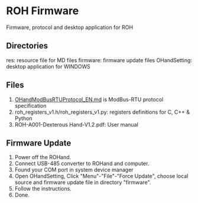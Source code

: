 # ROH Firmware

Firmware, protocol and desktop application for ROH

## Directories

res: resource file for MD files
firmware: firmware update files
OHandSetting: desktop application for WINDOWS

## Files

1. [OHandModBusRTUProtocol_EN.md](OHandModBusRTUProtocol_EN.md) is ModBus-RTU protocol specification
2. roh_registers_v1.h/roh_registers_v1.py: registers definitions for C, C++ & Python
3. ROH-A001-Dexterous Hand-V1.2.pdf: User manual

## Firmware Update

1. Power off the ROHand.
2. Connect USB-485 converter to ROHand and computer.
3. Found your COM port in system device manager
4. Open OHandSetting, Click "Menu"-"File"-"Force Update", choose local source and firmware update file in directory "firmware".
5. Follow the instructions.
6. Done.